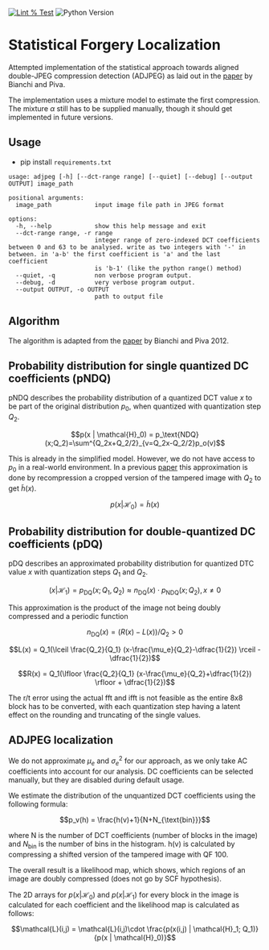 [![Lint % Test](https://github.com/christianmayr/statistical-forgery-localization/actions/workflows/python-app.yml/badge.svg?branch=main)](https://github.com/christianmayr/statistical-forgery-localization/actions/workflows/python-app.yml)
![Python Version](https://img.shields.io/badge/python-3.11-blue.svg)

# Statistical Forgery Localization

Attempted implementation of the statistical approach towards aligned double-JPEG compression detection (ADJPEG) as laid out in the [paper](https://ieeexplore.ieee.org/document/6151134) by Bianchi and Piva.

The implementation uses a mixture model to estimate the first compression. The mixture $\alpha$ still has to be supplied manually, though it should get implemented in future versions.

## Usage

- pip install `requirements.txt`

```text
usage: adjpeg [-h] [--dct-range range] [--quiet] [--debug] [--output OUTPUT] image_path

positional arguments:
  image_path            input image file path in JPEG format

options:
  -h, --help            show this help message and exit
  --dct-range range, -r range
                        integer range of zero-indexed DCT coefficients between 0 and 63 to be analysed. write as two integers with '-' in between. in 'a-b' the first coefficient is 'a' and the last coefficient
                        is 'b-1' (like the python range() method)
  --quiet, -q           non verbose program output.
  --debug, -d           very verbose program output.
  --output OUTPUT, -o OUTPUT
                        path to output file
```

## Algorithm

The algorithm is adapted from the [paper](https://ieeexplore.ieee.org/document/6151134) by Bianchi and Piva 2012.

## Probability distribution for single quantized DC coefficients (pNDQ)

pNDQ describes the probability distribution of a quantized DCT value $x$ to be part of the original distribution $p_0$, when quantized with quantization step $Q_2$.

```math
p(x | \mathcal{H}_0) = p_\text{NDQ}(x;Q_2)=\sum^{Q_2x+Q_2/2}_{v=Q_2x-Q_2/2}p_o(v)
```

This is already in the simplified model. However, we do not have access to $p_0$ in a real-world environment. In a previous [paper](https://ieeexplore.ieee.org/document/5946978) this approximation is done by recompression a cropped version of the tampered image with $Q_2$ to get $\tilde{h}(x)$.

```math
p(x|\mathcal{H}_0)=\tilde{h}(x)
```

## Probability distribution for double-quantized DC coefficients (pDQ)

pDQ describes an approximated probability distribution for quantized DTC value $x$ with quantization steps $Q_1$ and $Q_2$.

```math
(x | \mathcal{H}_1) = p_\text{DQ}(x;Q_1,Q_2) \approx n_\text{DQ}(x) \cdot p_\text{NDQ}(x;Q_2), x \neq 0
```

This approximation is the product of the image not being doubly compressed and a periodic function

```math
n_\text{DQ}(x) = (R(x)-L(x))/Q_2 > 0
```

```math
L(x) = Q_1(\lceil \frac{Q_2}{Q_1} (x-\frac{\mu_e}{Q_2}-\dfrac{1}{2}) \rceil - \dfrac{1}{2})
```

```math
R(x) = Q_1(\lfloor \frac{Q_2}{Q_1} (x-\frac{\mu_e}{Q_2}+\dfrac{1}{2}) \rfloor + \dfrac{1}{2})
```

The r/t error using the actual fft and ifft is not feasible as the entire 8x8 block has to be converted, with each quantization step having a latent effect on the rounding and truncating of the single values.

## ADJPEG localization

We do not approximate $\mu_e$ and $\sigma^2_e$ for our approach, as we only take AC coefficients into account for our analysis. DC coefficients can be selected manually, but they are disabled during default usage.

We estimate the distribution of the unquantized DCT coefficients using the following formula:

```math
p_v(h) = \frac{h(v)+1}{N+N_{\text{bin}}}
```

where N is the number of DCT coefficients (number of blocks in the image) and $N_{\text{bin}}$ is the number of bins in the histogram. h(v) is calculated by compressing a shifted version of the tampered image with QF 100.

The overall result is a likelihood map, which shows, which regions of an image are doubly compressed (does not go by SCF hypothesis).

The 2D arrays for $p(x | \mathcal{H}_0)$ and $p(x | \mathcal{H}_1)$ for every block in the image is calculated for each coefficient and the likelihood map is calculated as follows:

```math
\mathcal{L}(i,j) = \mathcal{L}(i,j)\cdot \frac{p(x(i,j) | \mathcal{H}_1; Q_1)}{p(x | \mathcal{H}_0)}
```
